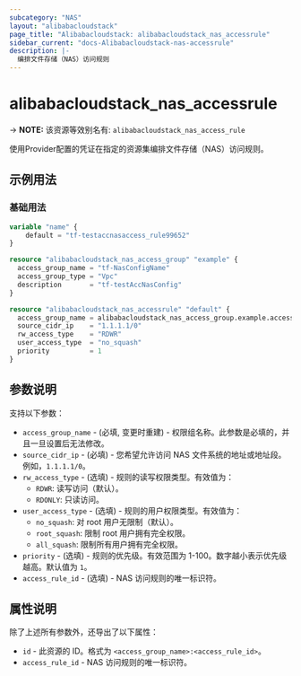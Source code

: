 ```yaml
---
subcategory: "NAS"
layout: "alibabacloudstack"
page_title: "Alibabacloudstack: alibabacloudstack_nas_accessrule"
sidebar_current: "docs-Alibabacloudstack-nas-accessrule"
description: |- 
  编排文件存储（NAS）访问规则
---
```


# alibabacloudstack_nas_accessrule
-> **NOTE:** 该资源等效别名有: `alibabacloudstack_nas_access_rule`

使用Provider配置的凭证在指定的资源集编排文件存储（NAS）访问规则。

## 示例用法

### 基础用法

```terraform
variable "name" {
    default = "tf-testaccnasaccess_rule99652"
}

resource "alibabacloudstack_nas_access_group" "example" {
  access_group_name = "tf-NasConfigName"
  access_group_type = "Vpc"
  description       = "tf-testAccNasConfig"
}

resource "alibabacloudstack_nas_accessrule" "default" {
  access_group_name = alibabacloudstack_nas_access_group.example.access_group_name
  source_cidr_ip    = "1.1.1.1/0"
  rw_access_type    = "RDWR"
  user_access_type  = "no_squash"
  priority          = 1
}
```

## 参数说明

支持以下参数：

* `access_group_name` - (必填, 变更时重建) - 权限组名称。此参数是必填的，并且一旦设置后无法修改。
* `source_cidr_ip` - (必填) - 您希望允许访问 NAS 文件系统的地址或地址段。例如，`1.1.1.1/0`。
* `rw_access_type` - (选填) - 规则的读写权限类型。有效值为：
  * `RDWR`: 读写访问（默认）。
  * `RDONLY`: 只读访问。
* `user_access_type` - (选填) - 规则的用户权限类型。有效值为：
  * `no_squash`: 对 root 用户无限制（默认）。
  * `root_squash`: 限制 root 用户拥有完全权限。
  * `all_squash`: 限制所有用户拥有完全权限。
* `priority` - (选填) - 规则的优先级。有效范围为 1-100。数字越小表示优先级越高。默认值为 `1`。
* `access_rule_id` - (选填) - NAS 访问规则的唯一标识符。

## 属性说明

除了上述所有参数外，还导出了以下属性：

* `id` - 此资源的 ID。格式为 `<access_group_name>:<access_rule_id>`。
* `access_rule_id` - NAS 访问规则的唯一标识符。